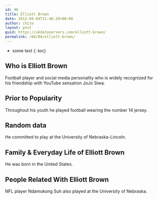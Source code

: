 ```yaml
---
id: 46
title: Elliott Brown
date: 2012-04-04T21:46:29+00:00
author: chito
layout: post
guid: https://ukdataservers.com/elliott-brown/
permalink: /04/04/elliott-brown/
---
```


* some text
{: toc}


## Who is  Elliott Brown
                  
                  
                  
Football player and social media personality who is widely recognized for his friendship with YouTube sensation JoJo Siwa.
                  
                
                
                
## Prior to Popularity 
                  
                  
                  
Throughout his youth he played football wearing the number 14 jersey.
                  
                
                
                
## Random data 
                  
                  
                  
He committed to play at the University of Nebraska-Lincoln.
                  
                
                
                
## Family & Everyday Life of Elliott Brown
                  
                  
                  
He was born in the United States.
                  
                
                
                
## People Related With  Elliott Brown
                  
                  
                  
NFL player Ndamukong Suh also played at the University of Nebraska. 
                  
                
              
            
          
          
          
    
    
  
